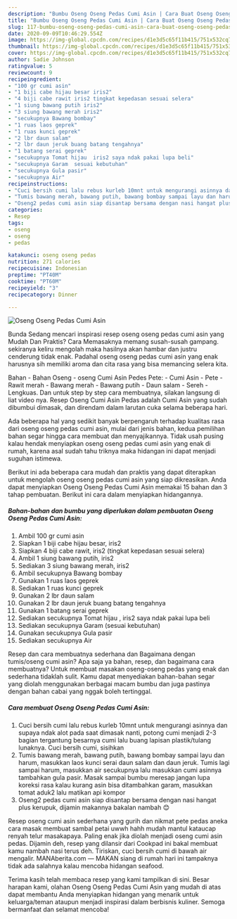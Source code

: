 ```yaml
---
description: "Bumbu Oseng Oseng Pedas Cumi Asin | Cara Buat Oseng Oseng Pedas Cumi Asin Yang Bisa Manjain Lidah"
title: "Bumbu Oseng Oseng Pedas Cumi Asin | Cara Buat Oseng Oseng Pedas Cumi Asin Yang Bisa Manjain Lidah"
slug: 117-bumbu-oseng-oseng-pedas-cumi-asin-cara-buat-oseng-oseng-pedas-cumi-asin-yang-bisa-manjain-lidah
date: 2020-09-09T10:46:29.554Z
image: https://img-global.cpcdn.com/recipes/d1e3d5c65f11b415/751x532cq70/oseng-oseng-pedas-cumi-asin-foto-resep-utama.jpg
thumbnail: https://img-global.cpcdn.com/recipes/d1e3d5c65f11b415/751x532cq70/oseng-oseng-pedas-cumi-asin-foto-resep-utama.jpg
cover: https://img-global.cpcdn.com/recipes/d1e3d5c65f11b415/751x532cq70/oseng-oseng-pedas-cumi-asin-foto-resep-utama.jpg
author: Sadie Johnson
ratingvalue: 5
reviewcount: 9
recipeingredient:
- "100 gr cumi asin"
- "1 biji cabe hijau besar iris2"
- "4 biji cabe rawit iris2 tingkat kepedasan sesuai selera"
- "1 siung bawang putih iris2"
- "3 siung bawang merah iris2"
- "secukupnya Bawang bombay"
- "1 ruas laos geprek"
- "1 ruas kunci geprek"
- "2 lbr daun salam"
- "2 lbr daun jeruk buang batang tengahnya"
- "1 batang serai geprek"
- "secukupnya Tomat hijau  iris2 saya ndak pakai lupa beli"
- "secukupnya Garam  sesuai kebutuhan"
- "secukupnya Gula pasir"
- "secukupnya Air"
recipeinstructions:
- "Cuci bersih cumi lalu rebus kurleb 10mnt untuk mengurangi asinnya dan supaya ndak alot pada saat dimasak nanti, potong cumi menjadi 2-3 bagian tergantung besarnya cumi lalu buang lapisan plastik/tulang lunaknya. Cuci bersih cumi, sisihkan"
- "Tumis bawang merah, bawang putih, bawang bombay sampai layu dan harum, masukkan laos kunci serai daun salam dan daun jeruk. Tumis lagi sampai harum, masukkan air secukupnya lalu masukkan cumi asinnya tambahkan gula pasir. Masak sampai bumbu meresap jangan lupa koreksi rasa kalau kurang asin bisa ditambahkan garam, masukkan tomat aduk2 lalu matikan api kompor"
- "Oseng2 pedas cumi asin siap disantap bersama dengan nasi hangat plus kerupuk, dijamin makannya bakalan nambah 😊"
categories:
- Resep
tags:
- oseng
- oseng
- pedas

katakunci: oseng oseng pedas 
nutrition: 271 calories
recipecuisine: Indonesian
preptime: "PT40M"
cooktime: "PT60M"
recipeyield: "3"
recipecategory: Dinner

---
```



![Oseng Oseng Pedas Cumi Asin](https://img-global.cpcdn.com/recipes/d1e3d5c65f11b415/751x532cq70/oseng-oseng-pedas-cumi-asin-foto-resep-utama.jpg)

Bunda Sedang mencari inspirasi resep oseng oseng pedas cumi asin yang Mudah Dan Praktis? Cara Memasaknya memang susah-susah gampang. sekiranya keliru mengolah maka hasilnya akan hambar dan justru cenderung tidak enak. Padahal oseng oseng pedas cumi asin yang enak harusnya sih memiliki aroma dan cita rasa yang bisa memancing selera kita.

Bahan - Bahan Oseng - oseng Cumi Asin Pedes Pete: - Cumi Asin - Pete - Rawit merah - Bawang merah - Bawang putih - Daun salam - Sereh - Lengkuas. Dan untuk step by step cara membuatnya, silakan langsung di liat video nya. Resep Oseng Cumi Asin Pedas adalah Cumi Asin yang sudah dibumbui dimasak, dan direndam dalam larutan cuka selama beberapa hari.

Ada beberapa hal yang sedikit banyak berpengaruh terhadap kualitas rasa dari oseng oseng pedas cumi asin, mulai dari jenis bahan, kedua pemilihan bahan segar hingga cara membuat dan menyajikannya. Tidak usah pusing kalau hendak menyiapkan oseng oseng pedas cumi asin yang enak di rumah, karena asal sudah tahu triknya maka hidangan ini dapat menjadi suguhan istimewa.


Berikut ini ada beberapa cara mudah dan praktis yang dapat diterapkan untuk mengolah oseng oseng pedas cumi asin yang siap dikreasikan. Anda dapat menyiapkan Oseng Oseng Pedas Cumi Asin memakai 15 bahan dan 3 tahap pembuatan. Berikut ini cara dalam menyiapkan hidangannya.

<!--inarticleads1-->

##### Bahan-bahan dan bumbu yang diperlukan dalam pembuatan Oseng Oseng Pedas Cumi Asin:

1. Ambil 100 gr cumi asin
1. Siapkan 1 biji cabe hijau besar, iris2
1. Siapkan 4 biji cabe rawit, iris2 (tingkat kepedasan sesuai selera)
1. Ambil 1 siung bawang putih, iris2
1. Sediakan 3 siung bawang merah, iris2
1. Ambil secukupnya Bawang bombay
1. Gunakan 1 ruas laos geprek
1. Sediakan 1 ruas kunci geprek
1. Gunakan 2 lbr daun salam
1. Gunakan 2 lbr daun jeruk buang batang tengahnya
1. Gunakan 1 batang serai geprek
1. Sediakan secukupnya Tomat hijau , iris2 saya ndak pakai lupa beli
1. Sediakan secukupnya Garam  (sesuai kebutuhan)
1. Gunakan secukupnya Gula pasir
1. Sediakan secukupnya Air


Resep dan cara membuatnya sederhana dan Bagaimana dengan tumis/oseng cumi asin? Apa saja ya bahan, resep, dan bagaimana cara membuatnya? Untuk membuat masakan oseng-oseng pedas yang enak dan sederhana tidaklah sulit. Kamu dapat menyediakan bahan-bahan segar yang diolah menggunakan berbagai macam bumbu dan juga pastinya dengan bahan cabai yang nggak boleh tertinggal. 

<!--inarticleads2-->

##### Cara membuat Oseng Oseng Pedas Cumi Asin:

1. Cuci bersih cumi lalu rebus kurleb 10mnt untuk mengurangi asinnya dan supaya ndak alot pada saat dimasak nanti, potong cumi menjadi 2-3 bagian tergantung besarnya cumi lalu buang lapisan plastik/tulang lunaknya. Cuci bersih cumi, sisihkan
1. Tumis bawang merah, bawang putih, bawang bombay sampai layu dan harum, masukkan laos kunci serai daun salam dan daun jeruk. Tumis lagi sampai harum, masukkan air secukupnya lalu masukkan cumi asinnya tambahkan gula pasir. Masak sampai bumbu meresap jangan lupa koreksi rasa kalau kurang asin bisa ditambahkan garam, masukkan tomat aduk2 lalu matikan api kompor
1. Oseng2 pedas cumi asin siap disantap bersama dengan nasi hangat plus kerupuk, dijamin makannya bakalan nambah 😊


Resep oseng cumi asin sederhana yang gurih dan nikmat pete pedas aneka cara masak membuat sambal petai uwwh hahh mudah mantul kataucap renyah telur masakapaya. Paling enak jika diolah menjadi oseng cumi asin pedas. Dijamin deh, resep yang dilansir dari Cookpad ini bakal membuat kamu nambah nasi terus deh. Tiriskan, cuci bersih cumi di bawah air mengalir. MANAberita.com — MAKAN siang di rumah hari ini tampaknya tidak ada salahnya kalau mencoba hidangan seafood. 

Terima kasih telah membaca resep yang kami tampilkan di sini. Besar harapan kami, olahan Oseng Oseng Pedas Cumi Asin yang mudah di atas dapat membantu Anda menyiapkan hidangan yang menarik untuk keluarga/teman ataupun menjadi inspirasi dalam berbisnis kuliner. Semoga bermanfaat dan selamat mencoba!

